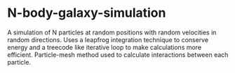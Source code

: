 # N-body-galaxy-simulation
A simulation of N particles at random positions with random velocities in random directions. Uses a leapfrog integration technique to conserve energy and a treecode like iterative loop to make calculations more efficient. Particle-mesh method used to calculate interactions between each particle. 

